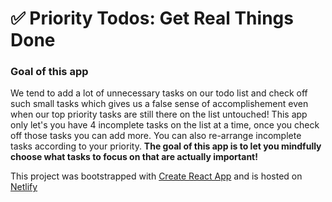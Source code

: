 # ✅ Priority Todos: Get Real Things Done

### Goal of this app
We tend to add a lot of unnecessary tasks on our todo list and check off such
small tasks which gives us a false sense of accomplishement
even when our top priority tasks are still there on the list
untouched! This app only let's you have 4 incomplete tasks on
the list at a time, once you check off those tasks you can add
more. You can also re-arrange incomplete tasks according to your
priority. **The goal of this app is to let you mindfully choose
what tasks to focus on that are actually important!**

This project was bootstrapped with [Create React App](https://github.com/facebook/create-react-app) and is hosted on [Netlify](https://netlify.com)
